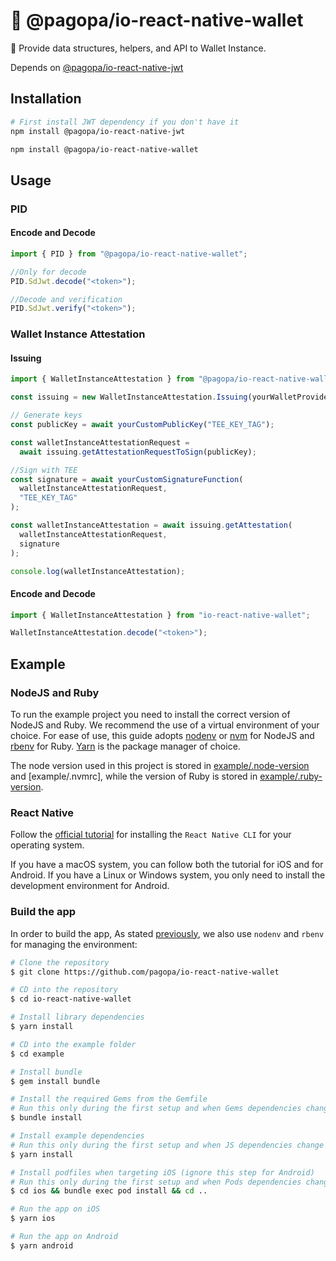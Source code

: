 # 🪪 @pagopa/io-react-native-wallet

📲 Provide data structures, helpers, and API to Wallet Instance.

Depends on [@pagopa/io-react-native-jwt](https://github.com/pagopa/io-react-native-jwt)

## Installation

```sh
# First install JWT dependency if you don't have it
npm install @pagopa/io-react-native-jwt

npm install @pagopa/io-react-native-wallet
```

## Usage

### PID

#### Encode and Decode

```ts
import { PID } from "@pagopa/io-react-native-wallet";

//Only for decode
PID.SdJwt.decode("<token>");

//Decode and verification
PID.SdJwt.verify("<token>");
```

### Wallet Instance Attestation

#### Issuing

```ts
import { WalletInstanceAttestation } from "@pagopa/io-react-native-wallet";

const issuing = new WalletInstanceAttestation.Issuing(yourWalletProviderUrl);

// Generate keys
const publicKey = await yourCustomPublicKey("TEE_KEY_TAG");

const walletInstanceAttestationRequest =
  await issuing.getAttestationRequestToSign(publicKey);

//Sign with TEE
const signature = await yourCustomSignatureFunction(
  walletInstanceAttestationRequest,
  "TEE_KEY_TAG"
);

const walletInstanceAttestation = await issuing.getAttestation(
  walletInstanceAttestationRequest,
  signature
);

console.log(walletInstanceAttestation);
```

#### Encode and Decode

```ts
import { WalletInstanceAttestation } from "io-react-native-wallet";

WalletInstanceAttestation.decode("<token>");
```

## Example

### NodeJS and Ruby

To run the example project you need to install the correct version of NodeJS and Ruby.
We recommend the use of a virtual environment of your choice. For ease of use, this guide adopts [nodenv](https://github.com/nodenv/nodenv) or [nvm](https://github.com/nvm-sh/nvm) for NodeJS and [rbenv](https://github.com/rbenv/rbenv) for Ruby.
[Yarn](https://yarnpkg.com/) is the package manager of choice.

The node version used in this project is stored in [example/.node-version](example/.node-version) and [example/.nvmrc],
while the version of Ruby is stored in [example/.ruby-version](.ruby-version).

### React Native

Follow the [official tutorial](https://reactnative.dev/docs/environment-setup?guide=native) for installing the `React Native CLI` for your operating system.

If you have a macOS system, you can follow both the tutorial for iOS and for Android. If you have a Linux or Windows system, you only need to install the development environment for Android.

### Build the app

In order to build the app,
As stated [previously](#nodejs-and-ruby), we also use `nodenv` and `rbenv` for managing the environment:

```bash
# Clone the repository
$ git clone https://github.com/pagopa/io-react-native-wallet

# CD into the repository
$ cd io-react-native-wallet

# Install library dependencies
$ yarn install

# CD into the example folder
$ cd example

# Install bundle
$ gem install bundle

# Install the required Gems from the Gemfile
# Run this only during the first setup and when Gems dependencies change
$ bundle install

# Install example dependencies
# Run this only during the first setup and when JS dependencies change
$ yarn install

# Install podfiles when targeting iOS (ignore this step for Android)
# Run this only during the first setup and when Pods dependencies change
$ cd ios && bundle exec pod install && cd ..

# Run the app on iOS
$ yarn ios

# Run the app on Android
$ yarn android
```
